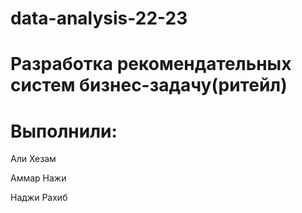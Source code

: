 # data-analysis-22-23

# Разработка рекомендательных систем бизнес-задачу(ритейл)






# Выполнили:
Али Хезам

Аммар Нажи 

Наджи Рахиб 


